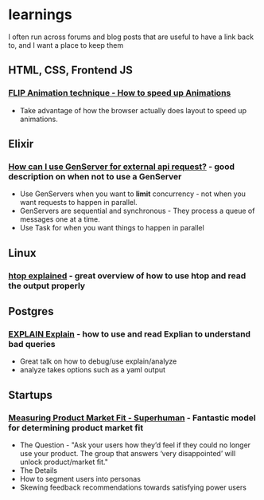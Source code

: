 # learnings
I often run across forums and blog posts that are useful to have a link back to, and I want a place to keep them

## HTML, CSS, Frontend JS

### [FLIP Animation technique - How to speed up Animations](https://css-tricks.com/animating-layouts-with-the-flip-technique/)

* Take advantage of how the browser actually does layout to speed up animations.

## Elixir

### [How can I use GenServer for external api request?](https://elixirforum.com/t/how-can-i-use-genserver-for-external-api-request/14869) - good description on when not to use a GenServer

* Use GenServers when you want to **limit** concurrency - not when you want requests to happen in parallel.
 * GenServers are sequential and synchronous - They process a queue of messages one at a time.
* Use Task for when you want things to happen in parallel

## Linux

### [htop explained](https://peteris.rocks/blog/htop/) - great overview of how to use htop and read the output properly

## Postgres

### [EXPLAIN Explain](https://www.youtube.com/watch?v=mCwwFAl1pBU) - how to use and read Explian to understand bad queries
* Great talk on how to debug/use explain/analyze
 * analyze takes options such as a yaml output
 
## Startups

### [Measuring Product Market Fit - Superhuman](https://firstround.com/review/how-superhuman-built-an-engine-to-find-product-market-fit/) - Fantastic model for determining product market fit 

* The Question - "Ask your users how they’d feel if they could no longer use your product. The group that answers ‘very disappointed’ will unlock product/market fit."
* The Details
 * How to segment users into personas
 * Skewing feedback recommendations towards satisfying power users
